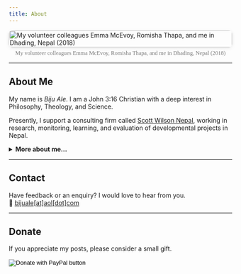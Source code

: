 ```yaml
---
title: About
---
```


<div class="about-image-container">
  <img 
    src="{{ '/assets/images/dhading.png' | url }}" 
    alt="My volunteer colleagues Emma McEvoy, Romisha Thapa, and me in Dhading, Nepal (2018)"
    class="about-image"
  />
  <span class="about-image-caption">
    My volunteer colleagues Emma McEvoy, Romisha Thapa, and me in Dhading, Nepal (2018)
  </span>
</div>

<style>
.about-image-container {
  display: flex;
  flex-direction: column;
  align-items: center;
  width: 100%;
  max-width: 600px;
  margin: 0 auto;
}
.about-image {
  width: 100%;
  height: auto;
  border-radius: 8px;
  box-shadow: 0 2px 8px rgba(0,0,0,0.08);
}
.about-image-caption {
  margin-top: 0.5em;
  text-align: center;
  display: block;
  font-family: "Garamond R";
  opacity:60%;
  font-size: .8rem;
}
</style>

---

## About Me

My name is _Biju Ale_. I am a John 3:16 Christian with a deep interest in Philosophy, Theology, and Science.

Presently, I support a consulting firm called [Scott Wilson Nepal](https://web.archive.org/web/20240522023029/https://swnepal.com.np/biju-ale/), working in research, monitoring, learning, and evaluation of developmental projects in Nepal.

<details class="details-animated">
  <summary><strong>More about me...</strong></summary>

- I support humanitarian and educational causes.
- Worldviews I consider false: Naturalism, Scientism, Postmodernism, and Critical Theory.
- Favorite authors: C.S. Lewis, J.R.R. Tolkien, and J.P. Moreland.
- Favorite bands & artists: Johnny Cash, Hank Williams, Elizabeth Cotten, Kenny G, Creed, Evanescence, Symphony X, Seventh Wonder, War of Ages, Stravinsky, and Beethoven.
- Favorite guitarists: Buckethead, Michael Romeo, and Mark Tremonti.
- Favorite shows: _Batman: The Animated Series_ (1992), _X-Men_ (1992), _Full House_ (1987), _Freaks and Geeks_ (1999), and Robert L. Kuhn’s _Closer to Truth_.
- Nostalgic for the magical charm of the ’90s and early 2000s — if only we could immerse in its cozy zeitgeist today!
- Hobbies: hiking, cycling, photography, guitar, and creative projects in art, craft, and lettering.
- I love dogs. 🐶
- Find me elsewhere: [Academia.edu](https://independent.academia.edu/BijuAle/) · [LinkedIn](https://linkedin.com/in/bijuale/) · [Facebook](https://fb.com/BijuAle) · [Instagram](https://instagram.com/bijuale__)

</details>

---

## Contact

Have feedback or an enquiry? I would love to hear from you.  
📧 <a href="mailto:bijuale@aol.com" target="_blank" rel="noopener noreferrer">bijuale[at]aol[dot]com</a>

---

## Donate

If you appreciate my posts, please consider a small gift.

<form action="https://www.paypal.com/donate" method="post" target="_top">
  <input type="hidden" name="hosted_button_id" value="M6UYLSALRKX5W" />
  <input type="image" src="https://www.paypalobjects.com/en_US/i/btn/btn_donateCC_LG.gif" border="0" name="submit" title="Donate with PayPal" alt="Donate with PayPal button" />
  <img alt="" border="0" src="https://www.paypal.com/en_NP/i/scr/pixel.gif" width="1" height="1" />
</form>
